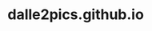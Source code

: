 # dalle2pics.github.io

<script type='text/javascript' src='https://dalle2.tumblr.com/js'></script>
